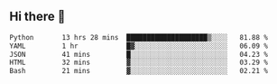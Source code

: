 ## Hi there 👋

<!--START_SECTION:waka-->

```txt
Python       13 hrs 28 mins  ████████████████████▒░░░░   81.88 %
YAML         1 hr            █▓░░░░░░░░░░░░░░░░░░░░░░░   06.09 %
JSON         41 mins         █░░░░░░░░░░░░░░░░░░░░░░░░   04.23 %
HTML         32 mins         ▓░░░░░░░░░░░░░░░░░░░░░░░░   03.29 %
Bash         21 mins         ▓░░░░░░░░░░░░░░░░░░░░░░░░   02.21 %
```

<!--END_SECTION:waka-->

<!--
**OliverShang/OliverShang** is a ✨ _special_ ✨ repository because its `README.md` (this file) appears on your GitHub profile.

Here are some ideas to get you started:

- 🔭 I’m currently working on ...
- 🌱 I’m currently learning ...
- 👯 I’m looking to collaborate on ...
- 🤔 I’m looking for help with ...
- 💬 Ask me about ...
- 📫 How to reach me: ...
- 😄 Pronouns: ...
- ⚡ Fun fact: ...
-->
